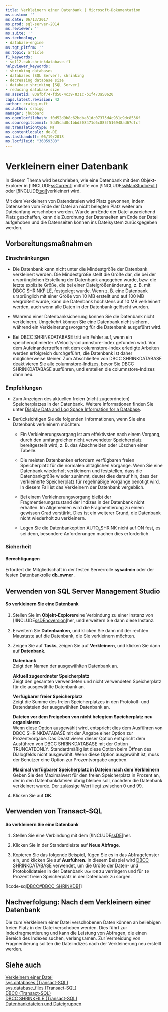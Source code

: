```yaml
---
title: Verkleinern einer Datenbank | Microsoft-Dokumentation
ms.custom: ''
ms.date: 06/13/2017
ms.prod: sql-server-2014
ms.reviewer: ''
ms.suite: ''
ms.technology:
- database-engine
ms.tgt_pltfrm: ''
ms.topic: article
f1_keywords:
- sql12.swb.shrinkdatabase.f1
helpviewer_keywords:
- shrinking databases
- databases [SQL Server], shrinking
- decreasing database size
- database shrinking [SQL Server]
- reducing database size
ms.assetid: 83afbf74-fd50-4c39-831c-b1f473a50620
caps.latest.revision: 42
author: craigg-msft
ms.author: craigg
manager: jhubbard
ms.openlocfilehash: f0d52d9b8c62bdba31dc07375d4c931c9dc8536f
ms.sourcegitcommit: 5dd5cad0c1bbd308471d6c885f516948ad67dfcf
ms.translationtype: MT
ms.contentlocale: de-DE
ms.lasthandoff: 06/19/2018
ms.locfileid: "36059383"
---
```

# <a name="shrink-a-database"></a>Verkleinern einer Datenbank
  In diesem Thema wird beschrieben, wie eine Datenbank mit dem Objekt-Explorer in [!INCLUDE[ssCurrent](../../includes/sscurrent-md.md)] mithilfe von [!INCLUDE[ssManStudioFull](../../includes/ssmanstudiofull-md.md)] oder [!INCLUDE[tsql](../../includes/tsql-md.md)]verkleinert wird.  
  
 Mit dem Verkleinern von Datendateien wird Platz gewonnen, indem Datenseiten vom Ende der Datei an nicht belegten Platz weiter am Dateianfang verschoben werden. Wurde am Ende der Datei ausreichend Platz geschaffen, kann die Zuordnung der Datenseiten am Ende der Datei aufgehoben und die Datenseiten können ins Dateisystem zurückgegeben werden.  
  

  
##  <a name="BeforeYouBegin"></a> Vorbereitungsmaßnahmen  
  
###  <a name="Restrictions"></a> Einschränkungen  
  
-   Die Datenbank kann nicht unter die Mindestgröße der Datenbank verkleinert werden. Die Mindestgröße stellt die Größe dar, die bei der ursprünglichen Erstellung der Datenbank angegeben wurde, bzw. die letzte explizite Größe, die bei einer Dateigrößenänderung, z. B. mit DBCC SHRINKFILE, festgelegt wurde. Wenn z. B. eine Datenbank ursprünglich mit einer Größe von 10 MB erstellt und auf 100 MB vergrößert wurde, kann die Datenbank höchstens auf 10 MB verkleinert werden, auch wenn alle Daten in der Datenbank gelöscht wurden.  
  
-   Während einer Datenbanksicherung können Sie die Datenbank nicht verkleinern. Umgekehrt können Sie eine Datenbank nicht sichern, während ein Verkleinerungsvorgang für die Datenbank ausgeführt wird.  
  
-   Bei DBCC SHRINKDATABASE tritt ein Fehler auf, wenn ein speicheroptimierter xVelocity-columnstore-Index gefunden wird. Vor dem Aufeinandertreffen mit dem columnstore-Index erledigte Arbeiten werden erfolgreich durchgeführt, die Datenbank ist daher möglicherweise kleiner. Zum Abschließen von DBCC SHRINKDATABASE deaktivieren Sie alle columnstore-Indizes, bevor Sie DBCC SHRINKDATABASE ausführen, und erstellen die columnstore-Indizes dann neu.  
  
###  <a name="Recommendations"></a> Empfehlungen  
  
-   Zum Anzeigen des aktuellen freien (nicht zugeordneten) Speicherplatzes in der Datenbank. Weitere Informationen finden Sie unter [Display Data and Log Space Information for a Database](display-data-and-log-space-information-for-a-database.md).  
  
-   Berücksichtigen Sie die folgenden Informationen, wenn Sie eine Datenbank verkleinern möchten:  
  
    -   Ein Verkleinerungsvorgang ist am effektivsten nach einem Vorgang, durch den umfangreicher nicht verwendeter Speicherplatz bereitgestellt wird, z. B. das Abschneiden oder Löschen einer Tabelle.  
  
    -   Die meisten Datenbanken erfordern verfügbaren freien Speicherplatz für die normalen alltäglichen Vorgänge. Wenn Sie eine Datenbank wiederholt verkleinern und feststellen, dass die Datenbankgröße wieder zunimmt, deutet dies darauf hin, dass der verkleinerte Speicherplatz für regelmäßige Vorgänge benötigt wird. In diesem Fall ist das Verkleinern der Datenbank vergeblich.  
  
    -   Bei einem Verkleinerungsvorgang bleibt der Fragmentierungszustand der Indizes in der Datenbank nicht erhalten. Im Allgemeinen wird die Fragmentierung zu einem gewissen Grad verstärkt. Dies ist ein weiterer Grund, die Datenbank nicht wiederholt zu verkleinern.  
  
    -   Legen Sie die Datenbankoption AUTO_SHRINK nicht auf ON fest, es sei denn, besondere Anforderungen machen dies erforderlich.  
  
###  <a name="Security"></a> Sicherheit  
  
####  <a name="Permissions"></a> Berechtigungen  
 Erfordert die Mitgliedschaft in der festen Serverrolle **sysadmin** oder der festen Datenbankrolle **db_owner** .  
  
##  <a name="SSMSProcedure"></a> Verwenden von SQL Server Management Studio  
  
#### <a name="to-shrink-a-database"></a>So verkleinern Sie eine Datenbank  
  
1.  Stellen Sie im **Objekt-Explorer**eine Verbindung zu einer Instanz von [!INCLUDE[ssDEnoversion](../../includes/ssdenoversion-md.md)]her, und erweitern Sie dann diese Instanz.  
  
2.  Erweitern Sie **Datenbanken**, und klicken Sie dann mit der rechten Maustaste auf die Datenbank, die Sie verkleinern möchten.  
  
3.  Zeigen Sie auf **Tasks**, zeigen Sie auf **Verkleinern**, und klicken Sie dann auf **Datenbank**.  
  
     **Datenbank**  
     Zeigt den Namen der ausgewählten Datenbank an.  
  
     **Aktuell zugeordneter Speicherplatz**  
     Zeigt den gesamten verwendeten und nicht verwendeten Speicherplatz für die ausgewählte Datenbank an.  
  
     **Verfügbarer freier Speicherplatz**  
     Zeigt die Summe des freien Speicherplatzes in den Protokoll- und Datendateien der ausgewählten Datenbank an.  
  
     **Dateien vor dem Freigeben von nicht belegtem Speicherplatz neu organisieren**  
     Wenn diese Option ausgewählt wird, entspricht dies dem Ausführen von DBCC SHRINKDATABASE mit der Angabe einer Option zur Prozentvorgabe. Das Deaktivieren dieser Option entspricht dem Ausführen von DBCC SHRINKDATABASE mit der Option TRUNCATEONLY. Standardmäßig ist diese Option beim Öffnen des Dialogfelds nicht ausgewählt. Wenn diese Option ausgewählt ist, muss der Benutzer eine Option zur Prozentvorgabe angeben.  
  
     **Maximal verfügbarer Speicherplatz in Dateien nach dem Verkleinern**  
     Geben Sie den Maximalwert für den freien Speicherplatz in Prozent an, der in den Datenbankdateien übrig bleiben soll, nachdem die Datenbank verkleinert wurde. Der zulässige Wert liegt zwischen 0 und 99.  
  
4.  Klicken Sie auf **OK**.  
  
##  <a name="TsqlProcedure"></a> Verwenden von Transact-SQL  
  
#### <a name="to-shrink-a-database"></a>So verkleinern Sie eine Datenbank  
  
1.  Stellen Sie eine Verbindung mit dem [!INCLUDE[ssDE](../../includes/ssde-md.md)]her.  
  
2.  Klicken Sie in der Standardleiste auf **Neue Abfrage**.  
  
3.  Kopieren Sie das folgende Beispiel, fügen Sie es in das Abfragefenster ein, und klicken Sie auf **Ausführen**. In diesem Beispiel wird [DBCC SHRINKDATABASE](/sql/t-sql/database-console-commands/dbcc-shrinkdatabase-transact-sql) verwendet, um die Größe der Daten- und Protokolldateien in der Datenbank `UserDB` zu verringern und für `10` Prozent freien Speicherplatz in der Datenbank zu sorgen.  
  
 [!code-sql[DBCC#DBCC_SHRINKDB1](../../snippets/tsql/SQL14/tsql/dbcc/transact-sql/dbcc_other.sql#dbcc_shrinkdb1)]  
  
##  <a name="FollowUp"></a> Nachverfolgung: Nach dem Verkleinern einer Datenbank  
 Die zum Verkleinern einer Datei verschobenen Daten können an beliebigen freien Platz in der Datei verschoben werden. Dies führt zur Indexfragmentierung und kann die Leistung von Abfragen, die einen Bereich des Indexes suchen, verlangsamen. Zur Vermeidung von Fragmentierung sollten die Dateiindizes nach der Verkleinerung neu erstellt werden.  
  
## <a name="see-also"></a>Siehe auch  
 [Verkleinern einer Datei](shrink-a-file.md)   
 [sys.databases &#40;Transact-SQL&#41;](/sql/relational-databases/system-catalog-views/sys-databases-transact-sql)   
 [sys.database_files &#40;Transact-SQL&#41;](/sql/relational-databases/system-catalog-views/sys-database-files-transact-sql)   
 [DBCC &#40;Transact-SQL&#41;](/sql/t-sql/database-console-commands/dbcc-transact-sql)   
 [DBCC SHRINKFILE &#40;Transact-SQL&#41;](/sql/t-sql/database-console-commands/dbcc-shrinkfile-transact-sql)   
 [Datenbankdateien und Dateigruppen](database-files-and-filegroups.md)  
  
  
